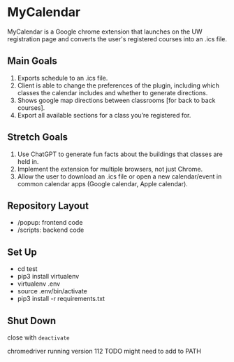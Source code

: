 # MyCalendar
MyCalendar is a Google chrome extension that launches on the UW registration page and converts the user's registered courses into an .ics file. 

## Main Goals
1. Exports schedule to an .ics file.
2. Client is able to change the preferences of the plugin, including which classes the calendar includes and whether to generate directions.
3. Shows google map directions between classrooms [for back to back courses].
4. Export all available sections for a class you’re registered for.

## Stretch Goals
1. Use ChatGPT to generate fun facts about the buildings that classes are held in.
2. Implement the extension for multiple browsers, not just Chrome.
3. Allow the user to download an .ics file or open a new calendar/event in common calendar apps (Google calendar, Apple calendar).

## Repository Layout
- /popup: frontend code
- /scripts: backend code

## Set Up
- cd test
- pip3 install virtualenv
- virtualenv .env
- source .env/bin/activate
- pip3 install -r requirements.txt

## Shut Down
close with ```deactivate```


chromedriver running version 112
TODO might need to add to PATH

